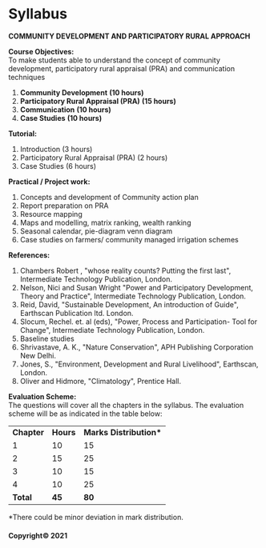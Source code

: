 # Syllabus

**COMMUNITY DEVELOPMENT AND PARTICIPATORY RURAL APPROACH**

**Course Objectives:**  
To make students able to understand the concept of community development, participatory rural appraisal (PRA) and communication techniques

1. **Community Development** **(10 hours)**
2. **Participatory Rural Appraisal (PRA)** **(15 hours)**
3. **Communication** **(10 hours)**
4. **Case Studies** **(10 hours)**

**Tutorial:**

1. Introduction (3 hours)
2. Participatory Rural Appraisal (PRA) (2 hours)
3. Case Studies (6 hours)

**Practical / Project work:**

1. Concepts and development of Community action plan
2. Report preparation on PRA
3. Resource mapping
4. Maps and modelling, matrix ranking, wealth ranking
5. Seasonal calendar, pie-diagram venn diagram
6. Case studies on farmers/ community managed irrigation schemes

**References:**

1. Chambers Robert , "whose reality counts? Putting the first last", Intermediate Technology Publication, London.
2. Nelson, Nici and Susan Wright "Power and Participatory Development, Theory and Practice", Intermediate Technology Publication, London.
3. Reid, David, "Sustainable Development, An introduction of Guide", Earthscan Publication ltd. London.
4. Slocum, Rechel. et. al (eds), "Power, Process and Participation- Tool for Change", Intermediate Technology Publication, London.
5. Baseline studies
6. Shrivastave, A. K., "Nature Conservation", APH Publishing Corporation New Delhi.
7. Jones, S., "Environment, Development and Rural Livelihood", Earthscan, London.
8. Oliver and Hidmore, "Climatology", Prentice Hall.

**Evaluation Scheme:**  
The questions will cover all the chapters in the syllabus. The evaluation scheme will be as indicated in the table below:

||||
|---|---|---|
|**Chapter**|**Hours**|**Marks Distribution\***|
|1|10|15|
|2|15|25|
|3|10|15|
|4|10|25|
|**Total**|**45**|**80**|

\*There could be minor deviation in mark distribution.

#### Copyright&copy; 2021